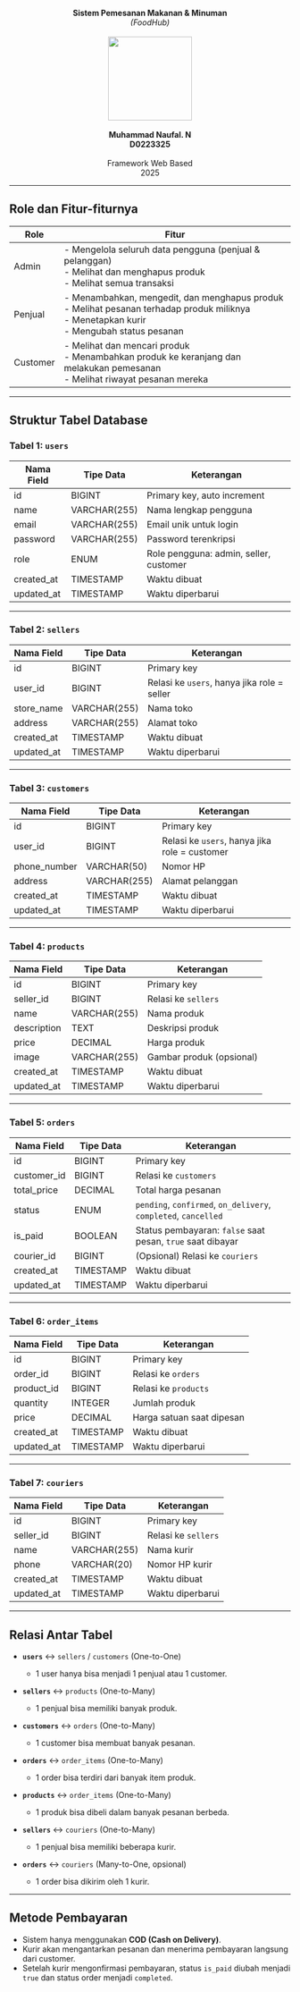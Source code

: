 <p align="center">
  <b>Sistem Pemesanan Makanan & Minuman</b><br>
  <i>(FoodHub)</i><br><br>
  <img src="images/logoFoodHub.png" width="150"><br><br>
  <b>Muhammad Naufal. N</b><br>
  <b>D0223325</b><br><br>
  Framework Web Based<br>
  2025
</p>

---

## Role dan Fitur-fiturnya

| Role     | Fitur                                                                                                                                   |
|----------|-----------------------------------------------------------------------------------------------------------------------------------------|
| Admin    | - Mengelola seluruh data pengguna (penjual & pelanggan) <br> - Melihat dan menghapus produk <br> - Melihat semua transaksi             |
| Penjual  | - Menambahkan, mengedit, dan menghapus produk <br> - Melihat pesanan terhadap produk miliknya <br> - Menetapkan kurir <br> - Mengubah status pesanan |
| Customer | - Melihat dan mencari produk <br> - Menambahkan produk ke keranjang dan melakukan pemesanan <br> - Melihat riwayat pesanan mereka      |

---

## Struktur Tabel Database

### Tabel 1: `users`

| Nama Field | Tipe Data    | Keterangan                                 |
|------------|--------------|--------------------------------------------|
| id         | BIGINT       | Primary key, auto increment                |
| name       | VARCHAR(255) | Nama lengkap pengguna                      |
| email      | VARCHAR(255) | Email unik untuk login                     |
| password   | VARCHAR(255) | Password terenkripsi                       |
| role       | ENUM         | Role pengguna: admin, seller, customer     |
| created_at | TIMESTAMP    | Waktu dibuat                               |
| updated_at | TIMESTAMP    | Waktu diperbarui                           |

---

### Tabel 2: `sellers`

| Nama Field | Tipe Data    | Keterangan                                   |
|------------|--------------|----------------------------------------------|
| id         | BIGINT       | Primary key                                  |
| user_id    | BIGINT       | Relasi ke `users`, hanya jika role = seller |
| store_name | VARCHAR(255) | Nama toko                                    |
| address    | VARCHAR(255) | Alamat toko                                  |
| created_at | TIMESTAMP    | Waktu dibuat                                 |
| updated_at | TIMESTAMP    | Waktu diperbarui                             |

---

### Tabel 3: `customers`

| Nama Field    | Tipe Data    | Keterangan                                  |
|---------------|--------------|---------------------------------------------|
| id            | BIGINT       | Primary key                                 |
| user_id       | BIGINT       | Relasi ke `users`, hanya jika role = customer |
| phone_number  | VARCHAR(50)  | Nomor HP                                    |
| address       | VARCHAR(255) | Alamat pelanggan                            |
| created_at    | TIMESTAMP    | Waktu dibuat                                |
| updated_at    | TIMESTAMP    | Waktu diperbarui                            |

---

### Tabel 4: `products`

| Nama Field  | Tipe Data    | Keterangan                               |
|-------------|--------------|------------------------------------------|
| id          | BIGINT       | Primary key                              |
| seller_id   | BIGINT       | Relasi ke `sellers`                      |
| name        | VARCHAR(255) | Nama produk                              |
| description | TEXT         | Deskripsi produk                         |
| price       | DECIMAL      | Harga produk                             |
| image       | VARCHAR(255) | Gambar produk (opsional)                 |
| created_at  | TIMESTAMP    | Waktu dibuat                             |
| updated_at  | TIMESTAMP    | Waktu diperbarui                         |

---

### Tabel 5: `orders`

| Nama Field   | Tipe Data     | Keterangan                                                   |
|--------------|---------------|--------------------------------------------------------------|
| id           | BIGINT        | Primary key                                                  |
| customer_id  | BIGINT        | Relasi ke `customers`                                       |
| total_price  | DECIMAL       | Total harga pesanan                                         |
| status       | ENUM          | `pending`, `confirmed`, `on_delivery`, `completed`, `cancelled` |
| is_paid      | BOOLEAN       | Status pembayaran: `false` saat pesan, `true` saat dibayar  |
| courier_id   | BIGINT        | (Opsional) Relasi ke `couriers`                             |
| created_at   | TIMESTAMP     | Waktu dibuat                                                |
| updated_at   | TIMESTAMP     | Waktu diperbarui                                            |

---

### Tabel 6: `order_items`

| Nama Field | Tipe Data    | Keterangan                               |
|------------|--------------|------------------------------------------|
| id         | BIGINT       | Primary key                              |
| order_id   | BIGINT       | Relasi ke `orders`                       |
| product_id | BIGINT       | Relasi ke `products`                     |
| quantity   | INTEGER      | Jumlah produk                            |
| price      | DECIMAL      | Harga satuan saat dipesan                |
| created_at | TIMESTAMP    | Waktu dibuat                             |
| updated_at | TIMESTAMP    | Waktu diperbarui                         |

---

### Tabel 7: `couriers`

| Nama Field | Tipe Data    | Keterangan                               |
|------------|--------------|------------------------------------------|
| id         | BIGINT       | Primary key                              |
| seller_id  | BIGINT       | Relasi ke `sellers`                      |
| name       | VARCHAR(255) | Nama kurir                               |
| phone      | VARCHAR(20)  | Nomor HP kurir                           |
| created_at | TIMESTAMP    | Waktu dibuat                             |
| updated_at | TIMESTAMP    | Waktu diperbarui                         |

---

## Relasi Antar Tabel

- **`users`** ↔ `sellers` / `customers` (One-to-One)
  - 1 user hanya bisa menjadi 1 penjual atau 1 customer.

- **`sellers`** ↔ `products` (One-to-Many)
  - 1 penjual bisa memiliki banyak produk.

- **`customers`** ↔ `orders` (One-to-Many)
  - 1 customer bisa membuat banyak pesanan.

- **`orders`** ↔ `order_items` (One-to-Many)
  - 1 order bisa terdiri dari banyak item produk.

- **`products`** ↔ `order_items` (One-to-Many)
  - 1 produk bisa dibeli dalam banyak pesanan berbeda.

- **`sellers`** ↔ `couriers` (One-to-Many)
  - 1 penjual bisa memiliki beberapa kurir.

- **`orders`** ↔ `couriers` (Many-to-One, opsional)
  - 1 order bisa dikirim oleh 1 kurir.

---

## Metode Pembayaran

- Sistem hanya menggunakan **COD (Cash on Delivery)**.
- Kurir akan mengantarkan pesanan dan menerima pembayaran langsung dari customer.
- Setelah kurir mengonfirmasi pembayaran, status `is_paid` diubah menjadi `true` dan status order menjadi `completed`.
